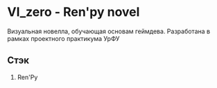 # VI_zero - Ren'py novel
Визуальная новелла, обучающая основам геймдева. Разработана в рамках проектного практикума УрФУ

## Стэк
1. Ren'Py
